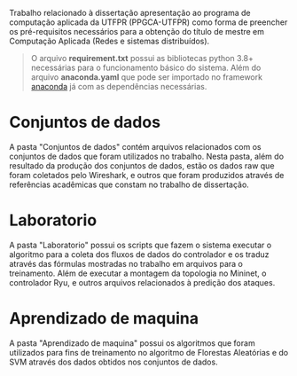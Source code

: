 Trabalho relacionado à dissertação apresentação ao programa de computação aplicada da UTFPR (PPGCA-UTFPR) como forma de preencher os pré-requisitos necessários para a obtenção do título de mestre em Computação Aplicada (Redes e sistemas distribuídos).

> O arquivo **requirement.txt** possui as bibliotecas python 3.8+ necessárias para o funcionamento básico do sistema. Além do arquivo **anaconda.yaml** que pode ser importado no framework [anaconda] já com as dependências necessárias.

# Conjuntos de dados
A pasta "Conjuntos de dados" contém arquivos relacionados com os conjuntos de dados que foram utilizados no trabalho. Nesta pasta, além do resultado da produção dos conjuntos de dados, estão os dados raw que foram coletados pelo Wireshark, e outros que foram produzidos através de referências acadêmicas que constam no trabalho de dissertação.

# Laboratorio
A pasta "Laboratorio" possui os scripts que fazem o sistema executar o algoritmo para a coleta dos fluxos de dados do controlador e os traduz através das fórmulas mostradas no trabalho em arquivos para o treinamento. Além de executar a montagem da topologia no Mininet, o controlador Ryu, e outros arquivos relacionados à predição dos ataques.

# Aprendizado de maquina
A pasta "Aprendizado de maquina" possui os algoritmos que foram utilizados para fins de treinamento no algoritmo de Florestas Aleatórias e do SVM através dos dados obtidos nos conjuntos de dados.

[//]: # (These are reference links used in the body of this note and get stripped out when the markdown processor does its job. There is no need to format nicely because it shouldn't be seen. Thanks SO - http://stackoverflow.com/questions/4823468/store-comments-in-markdown-syntax)

   [anaconda]: <https://www.anaconda.com/>